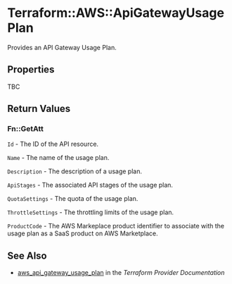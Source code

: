 # Terraform::AWS::ApiGatewayUsagePlan

Provides an API Gateway Usage Plan.

## Properties

TBC

## Return Values

### Fn::GetAtt

`Id` - The ID of the API resource.

`Name` - The name of the usage plan.

`Description` - The description of a usage plan.

`ApiStages` - The associated API stages of the usage plan.

`QuotaSettings` - The quota of the usage plan.

`ThrottleSettings` - The throttling limits of the usage plan.

`ProductCode` - The AWS Markeplace product identifier to associate with the usage plan as a SaaS product on AWS Marketplace.

## See Also

* [aws_api_gateway_usage_plan](https://www.terraform.io/docs/providers/aws/r/api_gateway_usage_plan.html) in the _Terraform Provider Documentation_